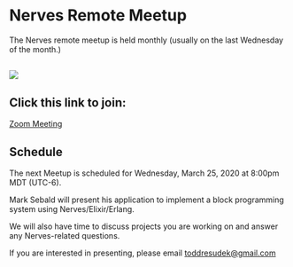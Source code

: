# Nerves Remote Meetup

The Nerves remote meetup is held monthly (usually on the last Wednesday of the month.)

[![](https://pbs.twimg.com/media/EOVDpHeWsAEaZ32?format=jpg&name=large)](https://www.nervesconf.com/)
---

## Click this link to join:
[Zoom Meeting](https://zoom.us/j/tbd)

## Schedule

The next Meetup is scheduled for Wednesday, March 25, 2020 at 8:00pm MDT (UTC-6).

Mark Sebald will present his application to implement a block programming system using Nerves/Elixir/Erlang.

We will also have time to discuss projects you are working on and answer any Nerves-related questions.

If you are interested in presenting, please email [toddresudek@gmail.com](mailto:toddresudek@gmail.com)
